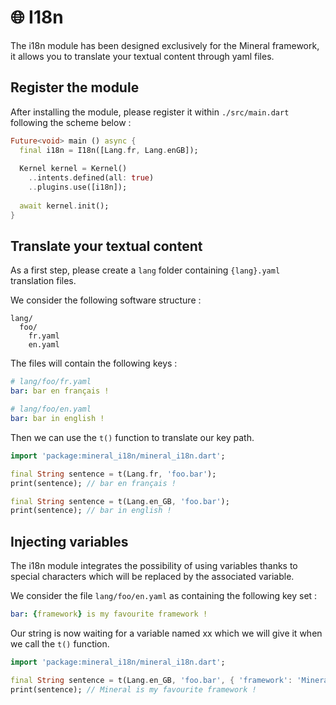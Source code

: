 # 🌐 I18n

The i18n module has been designed exclusively for the Mineral framework, it allows you to translate your textual content through yaml files.

## Register the module

After installing the module, please register it within `./src/main.dart` following the scheme below :
```dart
Future<void> main () async {
  final i18n = I18n([Lang.fr, Lang.enGB]);
  
  Kernel kernel = Kernel()
    ..intents.defined(all: true)
    ..plugins.use([i18n]);
  
  await kernel.init();
}
```

## Translate your textual content
As a first step, please create a `lang` folder containing `{lang}.yaml` translation files.

We consider the following software structure :
```
lang/
  foo/
    fr.yaml
    en.yaml
```
The files will contain the following keys :
```yaml
# lang/foo/fr.yaml
bar: bar en français !
```
```yaml
# lang/foo/en.yaml
bar: bar in english !
```

Then we can use the `t()` function to translate our key path.

```dart
import 'package:mineral_i18n/mineral_i18n.dart';

final String sentence = t(Lang.fr, 'foo.bar');
print(sentence); // bar en français !

final String sentence = t(Lang.en_GB, 'foo.bar');
print(sentence); // bar in english !
```

## Injecting variables
The i18n module integrates the possibility of using variables thanks to special characters which will be replaced by the associated variable.

We consider the file `lang/foo/en.yaml` as containing the following key set :
```yaml
bar: {framework} is my favourite framework ! 
```

Our string is now waiting for a variable named xx which we will give it when we call the `t()` function.
```dart
import 'package:mineral_i18n/mineral_i18n.dart';

final String sentence = t(Lang.en_GB, 'foo.bar', { 'framework': 'Mineral' });
print(sentence); // Mineral is my favourite framework ! 
```
